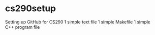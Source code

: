# cs290setup
Setting up GitHub for CS290
1 simple text file
1 simple Makefile
1 simple C++ program file
